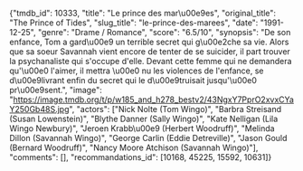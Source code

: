 {"tmdb_id": 10333, "title": "Le prince des mar\u00e9es", "original_title": "The Prince of Tides", "slug_title": "le-prince-des-marees", "date": "1991-12-25", "genre": "Drame / Romance", "score": "6.5/10", "synopsis": "De son enfance, Tom a gard\u00e9 un terrible secret qui g\u00e2che sa vie. Alors que sa soeur Savannah vient encore de tenter de se suicider, il part trouver la psychanaliste qui s'occupe d'elle. Devant cette femme qui ne demandera qu'\u00e0 l'aimer, il mettra \u00e0 nu les violences de l'enfance, se d\u00e9livrant enfin du secret qui le d\u00e9truisait jusqu'\u00e0 pr\u00e9sent.", "image": "https://image.tmdb.org/t/p/w185_and_h278_bestv2/43NgxY7PprO2xvxCYaY250Gb48S.jpg", "actors": ["Nick Nolte (Tom Wingo)", "Barbra Streisand (Susan Lowenstein)", "Blythe Danner (Sally Wingo)", "Kate Nelligan (Lila Wingo Newbury)", "Jeroen Krabb\u00e9 (Herbert Woodruff)", "Melinda Dillon (Savannah Wingo)", "George Carlin (Eddie Detreville)", "Jason Gould (Bernard Woodruff)", "Nancy Moore Atchison (Savannah Wingo)"], "comments": [], "recommandations_id": [10168, 45225, 15592, 10631]}